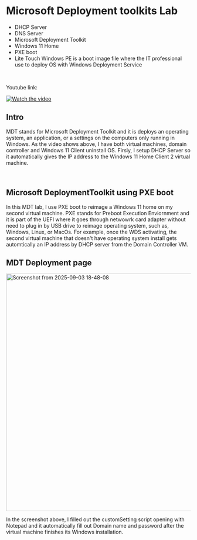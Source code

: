 <h1>Microsoft Deployment toolkits Lab</h1>

<ul>
  <li>DHCP Server</li>
  <li>DNS Server</li>
  <li>Microsoft Deployment Toolkit</li>
  <li>Windows 11 Home</li>
  <li>PXE boot</li>
  <li>Lite Touch Windows PE is a boot image file where the IT professional use to deploy OS with Windows Deployment Service</li>
</ul>

<br>

<p>Youtube link:</p>

[![Watch the video](https://img.youtube.com/vi/GTKrgrngOTs/0.jpg)](https://www.youtube.com/watch?v=GTKrgrngOTs)


<h2>Intro</h2>

<p>
MDT stands for Microsoft Deployment Toolkit and it is deploys an operating system, an application, or a settings on the computers only running in Windows. As the video shows above, I have both virtual machines, domain controller and Windows 11 Client uninstall OS. Firsly, I setup DHCP Server so it automatically gives the IP address to the Windows 11 Home Client 2 virtual machine.
</p>

<br>

<h2>Microsoft DeploymentToolkit using PXE boot</h2>

<p>
  In this MDT lab, I use PXE boot to reimage a Windows 11 home on my second virtual machine.
  PXE stands for Preboot Execution Enviornment and it is part of the UEFI where it goes through netwowrk card adapter without need to plug in by USB drive to reimage operating system, such as, Windows, Linux, or MacOs. For example,  once the WDS activating, the second virtual machine that doesn't have operating system install gets automtically an IP address by DHCP server from the Domain Controller VM. 
</p>


<h2>MDT Deployment page</h2>

<img width="1034" height="646" alt="Screenshot from 2025-09-03 18-48-08" src="https://github.com/user-attachments/assets/9187a20c-180b-47ce-b2eb-7dd946621bb6" />

<p>
  In the screenshot above, I filled out the customSetting script opening with Notepad and it automatically fill out Domain name and password after the virtual machine finishes its Windows installation.
</p>

